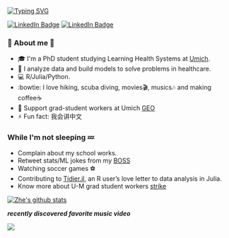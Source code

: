 [![Typing SVG](https://readme-typing-svg.demolab.com?font=30&pause=1000&width=435&lines=Hello%2C+my+name+is+Zhe)](https://git.io/typing-svg)

[![LinkedIn Badge](https://img.shields.io/badge/LinkedIn-Zhe%20Zhao-blue)](www.linkedin.com/in/zhe-zhao-67088910b)
[![LinkedIn Badge](https://img.shields.io/badge/Twitter-zzhaozhe-blue)](https://twitter.com/zzhaozhe)

### :page_facing_up: About me :pig_nose:

- :mortar_board: I'm a PhD student studying Learning Health Systems at [Umich](https://medicine.umich.edu/dept/learning-health-sciences). 
- :hospital: I analyze data and build models to solve problems in healthcare.
- :computer: R/Julia/Python.
- :bowtie: I love hiking, scuba diving, movies:clapper:, musics:notes: and making coffee:coffee:
- :muscle: Support grad-student workers at Umich [GEO](https://www.geo3550.org/)
- ⚡ Fun fact: 我会讲中文

### While I'm not sleeping :zzz:

- Complain about my school works.
- Retweet stats/ML jokes from my [BOSS](https://medicine.umich.edu/dept/lhs/karandeep-singh-md-mmsc) 
- Watching soccer games :soccer:
- Contributing to [Tidier.jl](https://github.com/kdpsingh/Tidier.jl), an R user’s love letter to data analysis in Julia.
- Know more about U-M grad student workers [strike](https://www.geo3550.org/category/geo-news/)

[![Zhe's github stats](https://github-readme-stats.vercel.app/api?username=zzhaozheUM&show_icons=true&theme=radical)](https://github.com/anuraghazra/github-readme-stats)

**_recently discovered favorite music video_**

[![](https://img.youtube.com/vi/U-bXx_4Nwx8/hqdefault.jpg)](https://youtu.be/U-bXx_4Nwx8)


<!--
**zzhaozheUM/zzhaozheUM** is a ✨ _special_ ✨ repository because its `README.md` (this file) appears on your GitHub profile.

Here are some ideas to get you started:

- 🔭 I’m currently working on ...
- 🌱 I’m currently learning ...
- 👯 I’m looking to collaborate on ...
- 🤔 I’m looking for help with ...
- 💬 Ask me about ...
- 📫 How to reach me: ...
- 😄 Pronouns: ...
- ⚡ Fun fact: ...
-->
